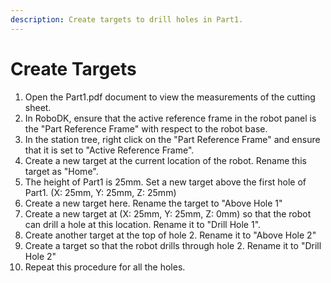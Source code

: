 ```yaml
---
description: Create targets to drill holes in Part1.
---
```


# Create Targets

1. Open the Part1.pdf document to view the measurements of the cutting sheet.
2. In RoboDK, ensure that the active reference frame in the robot panel is the "Part Reference Frame" with respect to the robot base.
3. In the station tree, right click on the "Part Reference Frame" and ensure that it is set to "Active Reference Frame".
4. Create a new target at the current location of the robot. Rename this target as "Home".
5. The height of Part1 is 25mm. Set a new target above the first hole of Part1. (X: 25mm, Y: 25mm, Z: 25mm)
6. Create a new target here. Rename the target to "Above Hole 1"
7. Create a new target at (X: 25mm, Y: 25mm, Z: 0mm) so that the robot can drill a hole at this location. Rename it to "Drill Hole 1".
8. Create another target at the top of hole 2. Rename it to "Above Hole 2"
9. Create a target so that the robot drills through hole 2. Rename it to "Drill Hole 2"
10. Repeat this procedure for all the holes.

